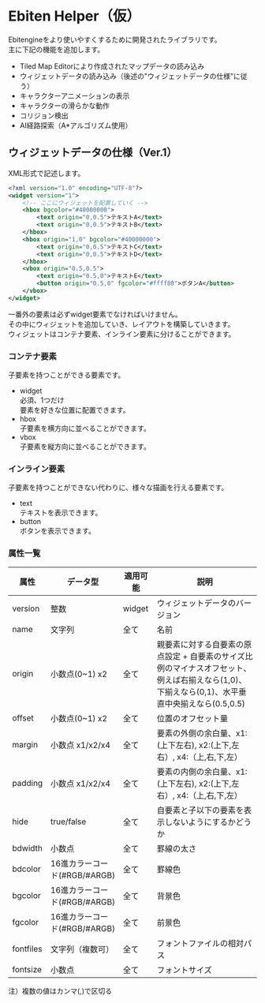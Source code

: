 # Ebiten Helper（仮）

Ebitengineをより使いやすくするために開発されたライブラリです。  
主に下記の機能を追加します。  
- Tiled Map Editorにより作成されたマップデータの読み込み
- ウィジェットデータの読み込み（後述の"ウィジェットデータの仕様"に従う）
- キャラクターアニメーションの表示
- キャラクターの滑らかな動作
- コリジョン検出
- AI経路探索（A*アルゴリズム使用）

## ウィジェットデータの仕様（Ver.1）

XML形式で記述します。  

```xml
<?xml version="1.0" encoding="UTF-8"?>
<widget version="1">
    <!-- ここにウィジェットを配置していく -->
    <hbox bgcolor="#40000000">
        <text origin="0,0.5">テキストA</text>
        <text origin="0,0.5">テキストB</text>
    </hbox>
    <hbox origin="1,0" bgcolor="#40000000">
        <text origin="0,0.5">テキストC</text>
        <text origin="0,0.5">テキストD</text>
    </hbox>
    <vbox origin="0.5,0.5">
        <text origin="0.5,0">テキストE</text>
        <button origin="0.5,0" fgcolor="#ffff80">ボタンA</button>
    </vbox>
</widget>
```

一番外の要素は必ずwidget要素でなければいけません。  
その中にウィジェットを追加していき、レイアウトを構築していきます。  
ウィジェットはコンテナ要素、インライン要素に分けることができます。  

### コンテナ要素

子要素を持つことができる要素です。  

- widget  
  必須、1つだけ  
  要素を好きな位置に配置できます。  
- hbox  
  子要素を横方向に並べることができます。  
- vbox  
  子要素を縦方向に並べることができます。  

### インライン要素

子要素を持つことができない代わりに、様々な描画を行える要素です。  

- text  
  テキストを表示できます。  
- button  
  ボタンを表示できます。  

### 属性一覧

|属性|データ型|適用可能|説明|
|---|-------|-------|---|
|version|整数|widget|ウィジェットデータのバージョン|
|name|文字列|全て|名前|
|origin|小数点(0~1) x2|全て|親要素に対する自要素の原点設定 + 自要素のサイズ比例のマイナスオフセット、例えば右揃えなら(1,0)、下揃えなら(0,1)、水平垂直中央揃えなら(0.5,0.5)|
|offset|小数点(0~1) x2|全て|位置のオフセット量|
|margin|小数点 x1/x2/x4|全て|要素の外側の余白量、x1:(上下左右), x2:(上下,左右）, x4:（上,右,下,左）|
|padding|小数点 x1/x2/x4|全て|要素の内側の余白量、x1:(上下左右), x2:(上下,左右）, x4:（上,右,下,左）|
|hide|true/false|全て|自要素と子以下の要素を表示しないようにするかどうか|
|bdwidth|小数点|全て|罫線の太さ|
|bdcolor|16進カラーコード(#RGB/#ARGB)|全て|罫線色|
|bgcolor|16進カラーコード(#RGB/#ARGB)|全て|背景色|
|fgcolor|16進カラーコード(#RGB/#ARGB)|全て|前景色|
|fontfiles|文字列（複数可）|全て|フォントファイルの相対パス|
|fontsize|小数点|全て|フォントサイズ|

注）複数の値はカンマ(,)で区切る  
